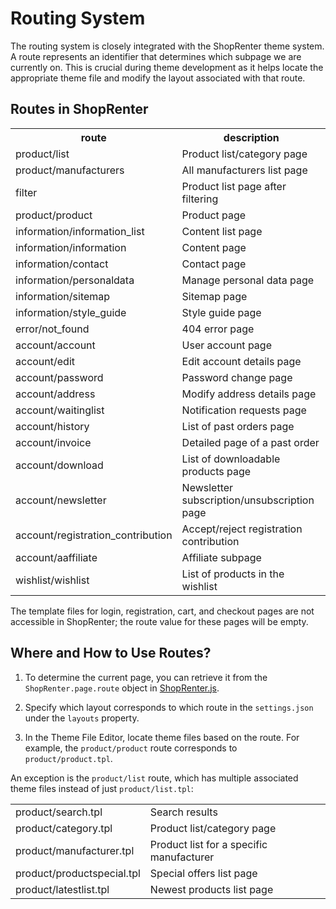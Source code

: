 # Routing System

The routing system is closely integrated with the ShopRenter theme system. A route represents an identifier that determines which subpage we are currently on. This is crucial during theme development as it helps locate the appropriate theme file and modify the layout associated with that route.

## Routes in ShopRenter

<table>
<tr>
<th>route</th>
<th>description</th>
</tr>

<tr>
<td>
product/list
</td>
<td>
Product list/category page
</td>
</tr>

<tr>
<td>
product/manufacturers
</td>
<td>
All manufacturers list page 
</td>
</tr>

<tr>
<td>
filter
</td>
<td>
Product list page after filtering 
</td>
</tr>

<tr>
<td>
product/product
</td>
<td>
Product page
</td>
</tr>

<tr>
<td>
information/information_list
</td>
<td>
Content list page   
</td>
</tr>

<tr>
<td>
information/information
</td>
<td>
Content page 
</td>
</tr>

<tr>
<td>
information/contact
</td>
<td>
Contact page
</td>
</tr>

<tr>
<td>
information/personaldata
</td>
<td>
Manage personal data page 
</td>
</tr>

<tr>
<td>
information/sitemap
</td>
<td>
Sitemap page
</td>
</tr>

<tr>
<td>
information/style_guide
</td>
<td>
Style guide page
</td>
</tr>

<tr>
<td>
error/not_found
</td>
<td>
404 error page
</td>
</tr>

<tr>
<td>
account/account
</td>
<td>
User account page
</td>
</tr>

<tr>
<td>
account/edit
</td>
<td>
Edit account details page 
</td>
</tr>

<tr>
<td>
account/password
</td>
<td>
Password change page  
</td>
</tr>

<tr>
<td>
account/address
</td>
<td>
Modify address details page
</td>
</tr>

<tr>
<td>
account/waitinglist
</td>
<td>
Notification requests page
</td>
</tr>

<tr>
<td>
account/history
</td>
<td>
List of past orders page 
</td>
</tr>

<tr>
<td>
account/invoice
</td>
<td>
Detailed page of a past order
</td>
</tr>

<tr>
<td>
account/download
</td>
<td>
List of downloadable products page
</td>
</tr>

<tr>
<td>
account/newsletter
</td>
<td>
Newsletter subscription/unsubscription page 
</td>
</tr>

<tr>
<td>
account/registration_contribution
</td>
<td>
Accept/reject registration contribution
</td>
</tr>

<tr>
<td>
account/aaffiliate
</td>
<td>
Affiliate subpage
</td>
</tr>

<tr>
<td>
wishlist/wishlist
</td>
<td>
List of products in the wishlist
</td>
</tr>

</table>

The template files for login, registration, cart, and checkout pages are not accessible in ShopRenter; the route value for these pages will be empty.

## Where and How to Use Routes?

1. To determine the current page, you can retrieve it from the `ShopRenter.page.route` object in [ShopRenter.js](../../development/frontend-api/01_shoprenterjs_api.md#page).

2. Specify which layout corresponds to which route in the `settings.json` under the `layouts` property.

3. In the Theme File Editor, locate theme files based on the route. For example, the `product/product` route corresponds to `product/product.tpl`.

An exception is the `product/list` route, which has multiple associated theme files instead of just `product/list.tpl`:
  
<table>

<tr>
<td>
product/search.tpl
</td>
<td>
Search results
</td>
</tr>

<tr>
<td>
product/category.tpl
</td>
<td>
Product list/category page 
</td>
</tr>

<tr>
<td>
product/manufacturer.tpl
</td> 
<td>
Product list for a specific manufacturer 
</td>
</tr>

<tr>
<td>
product/productspecial.tpl
</td> 
<td>
Special offers list page 
</td>
</tr>

<tr>
<td>
product/latestlist.tpl
</td> 
<td>
Newest products list page 
</td>
</tr>

</table>
